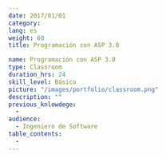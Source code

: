 ```yaml
---
date: 2017/01/01
category:
lang: es
weight: 60
title: Programación con ASP 3.0​

name: Programación con ASP 3.0​
type: Classroom
duration_hrs: 24
skill_level: Básico
picture: "/images/portfolio/classroom.png"
description: ""
previous_knlowdege:
  -
audience:
  - Ingeniero de Software
table_contents:
  -
---
```

